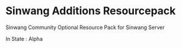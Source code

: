 # Sinwang Additions Resourcepack
Sinwang Community Optional Resource Pack for Sinwang Server 

In State : Alpha

